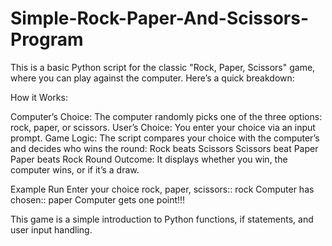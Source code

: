 # Simple-Rock-Paper-And-Scissors-Program

This is a basic Python script for the classic "Rock, Paper, Scissors" game, where you can play against the computer. Here’s a quick breakdown:

How it Works:

Computer’s Choice: The computer randomly picks one of the three options: rock, paper, or scissors.
User’s Choice: You enter your choice via an input prompt.
Game Logic: The script compares your choice with the computer’s and decides who wins the round:
Rock beats Scissors
Scissors beat Paper
Paper beats Rock
Round Outcome: It displays whether you win, the computer wins, or if it’s a draw.

Example Run
Enter your choice rock, paper, scissors:: rock
Computer has chosen:: paper
Computer gets one point!!!


This game is a simple introduction to Python functions, if statements, and user input handling.
